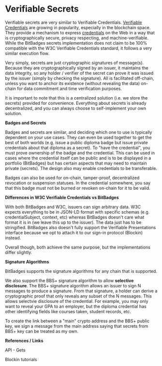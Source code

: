 # Verifiable Secrets

Verifiable secrets are very similar to Verifiable Credentials. [Verifiable Credentials](https://www.w3.org/TR/vc-data-model-2.0/) are growing in popularity, especially in the blockchain space. They provide a mechanism to express [credentials](https://www.w3.org/TR/vc-data-model-2.0/#dfn-credential) on the Web in a way that is cryptographically secure, privacy respecting, and machine-verifiable. While the BitBadges secrets implementation does not claim to be 100% compatible with the W3C Verifiable Credentials standard, it follows a very similar execution flow.&#x20;

Very simply, secrets are just cryptographic signatures of message(s). Because they are cryptographically signed by an issuer, it maintains the data integrity, so any holder / verifier of the secret can prove it was issued by the issuer (simply by checking the signature). All is facilitated off-chain, unless you want to anchor its existence (without revealing the data) on-chain for data commitment and time verification purposes.&#x20;

It is important to note that this is a centralized solution (i.e. we store the secrets) provided for convenience. Everything about secrets is already decentralized, and you can always choose to self-implement your own solution.&#x20;

**Badges and Secrets**

Badges and secrets are similar, and deciding which one to use is typically dependent on your use cases. They can even be used together to get the best of both worlds (e.g. issue a public diploma badge but issue private credentials about that diploma as a secret). To "have the credential", you must prove ownership of the badge and the credential. This can be used in cases where the credential itself can be public and is to be displayed in a portfolio (BitBadges) but has certain aspects that may need to maintain private (secrets). The design also may enable credentials to be transferable.

Badges can also be used for on-chain, tamper-proof, decentralized revocation or suspension statuses. In the credential somewhere, you say that this badge must not be burned or revoken on-chain for it to be valid.

**Differences in W3C Verifiable Credentials vs BitBadges**

With both BitBadges and W3C, issuers can sign arbitrary data. W3C expects everything to be in JSON-LD format with specific schemas (e.g. credentialSubject, context, etc) whereas BitBadges doesn't care what format it is in (we leave this up to the issuer). The data just has to be stringified. BitBadges also doesn't fully support the Verifiable Presentations interface because we opt to attach it to our sign-in protocol (Blockin) instead.&#x20;

Overall though, both achieve the same purpose, but the implementations differ slightly.

**Signature Algorithms**

BitBadges supports the signature algorithms for any chain that is supported.&#x20;

We also support the BBS+ signature algorithm to allow **selective disclosure**. The BBS+ signature algorithm allows an issuer to sign N messages to produce a signature. From that signature, a holder can derive a cryptographic proof that only reveals any subset of the N messages. This allows selectvie disclosure of the credential. For example, you may only want to reveal your GPA to an employer, but the diploma credential has other identifying fields like courses taken, student records, etc.

To create the link between a "main" crypto address and the BBS+ public key, we sign a message from the main address saying that secrets from BBS+ key can be treated as my own.

**References / Links**

API - Gets

Blockin tutorials



